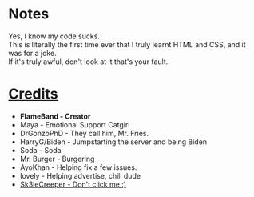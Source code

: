 # Notes
Yes, I know my code sucks.   
This is literally the first time ever that I truly learnt HTML and CSS, and it was for a joke.   
If it's truly awful, don't look at it that's your fault.   

# [Credits](http://sus.fries.pics)
- **FlameBand - Creator**
- Maya - Emotional Support Catgirl
- DrGonzoPhD - They call him, Mr. Fries.
- HarryG/Biden - Jumpstarting the server and being Biden
- Soda - Soda
- Mr. Burger - Burgering
- AyoKhan - Helping fix a few issues.
- lovely - Helping advertise, chill dude
- [Sk3leCreeper - Don't click me :)](https://www.youtube.com/watch?v=gkTb9GP9lVI)